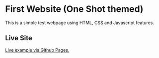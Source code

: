 # First Website (One Shot themed)

This is a simple test webpage using HTML, CSS and Javascript features.

## Live Site

[Live example via Github Pages.](https://qarls.github.io/first_website/)
